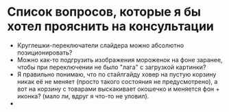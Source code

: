 # Список вопросов, которые я бы хотел прояснить на консультации
- Круглешки-переключатели слайдера можно абсолютно позиционировать?
- Можно как-то подгрузить изображения мороженок на фоне заранее, чтобы при переключении не было "лага" с загрузкой картинки?
- Я правильно понимаю, что по стайлгайду ховер на пустую корзину никак её не меняет (просто такого состояния не предусмотрено),
  а вот на корзину с товарами выскакивает окошечко и меняется фон + иконка? (мало ли, вдруг я что-то не уловил).
-
